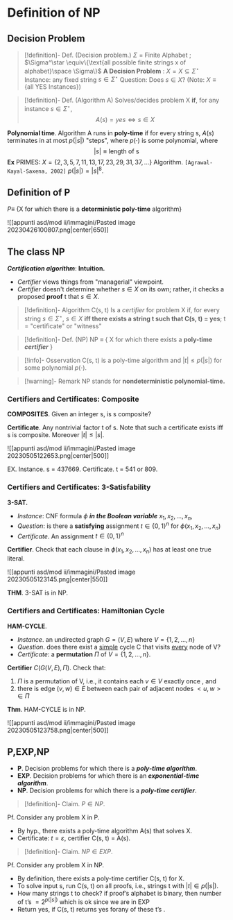 # Definition of NP

## Decision Problem

>[!definition]- Def. (Decision problem.)
>$\Sigma$ = Finite Alphabet ; $\Sigma^\star \equiv\{\text{all possible finite strings x of alphabet}\space \Sigma\}$
>**A Decision Problem** : $X = X \subseteq\Sigma^\star$
>Instance: any fixed string $s\in\Sigma^\star$
>Question: Does $s \in X ?$ (Note: $X \equiv \{\text{all YES Instances} \}$)

>[!definition]- Def. (Algorithm A)
>Solves/decides problem X **if**, for any instance $s\in\Sigma^\star$, $$A(s) = yes\iff s\in X$$

**Polynomial time**.
Algorithm A runs in **poly-time** if for every string s, $A(s)$ terminates in at most $p(|s|)$ "steps", where $p(\cdot)$ is some polynomial, where $$|s| \equiv\text{length of s}$$
**Ex**
PRIMES: $X = \{ 2, 3, 5, 7, 11, 13, 17, 23, 29, 31, 37, \dots\}$
Algorithm. `[Agrawal-Kayal-Saxena, 2002]`  $p(|s|) = |s|^8.$

## Definition of P

$P \equiv$ {X for which there is a **deterministic poly-time** algorithm}

![[appunti asd/mod ii/immagini/Pasted image 20230426100807.png|center|650]]


## The class NP

_**Certification algorithm**_: **Intuition.**
- _Certifier_ views things from "managerial" viewpoint.
- _Certifier_ doesn't determine whether $s \in X$ on its own; rather, it checks a proposed **proof** t that $s \in X$.

>[!definition]- Algorithm C(s, t)
>Is a _certifier_ for problem X if, for every string $s\in\Sigma^\star$, $s \in X$ **iff there exists a string t such that C(s, t) = yes**; t = "certificate" or "witness"

>[!definition]- Def. (NP) 
>NP $\equiv$ { X for which there exists a **poly-time _certifier_** }

>[!info]- Osservation
>C(s, t) is a poly-time algorithm and $|t| \leq p(|s|)$ for some polynomial $p(\cdot)$.

>[!warning]- Remark
>NP stands for **nondeterministic polynomial-time.**

### Certifiers and Certificates: Composite

**COMPOSITES**. Given an integer s, is s composite?

**Certificate**. Any nontrivial factor t of s. Note that such a certificate exists iff s is composite. Moreover $|t| \leq |s|$.

![[appunti asd/mod ii/immagini/Pasted image 20230505122653.png|center|500]]

EX. Instance. s = 437669.
Certificate. t = 541 or 809.

### Certifiers and Certificates: 3-Satisfability


**3-SAT.**
- _Instance_: CNF formula $\phi$ _**in the Boolean variable**_ $x_1 , x_2, \dots, x_n$,
- _Question_: is there a **satisfying** assignment $t \in \{0,1\}^n$ for $\phi(x_1 , x_2, \dots, x_n)$
- _Certificate_. An assignment $t \in \{0,1\}^n$

**Certifier**. Check that each clause in $\phi(x_1 , x_2, \dots, x_n)$ has at least one true literal.

![[appunti asd/mod ii/immagini/Pasted image 20230505123145.png|center|550]]

**THM**.
3-SAT is in NP.

### Certifiers and Certificates: Hamiltonian Cycle

**HAM-CYCLE**.
- _Instance_. an undirected graph $G = (V, E)$ where $V = \{1,2,\dots,n\}$
- _Question_. does there exist a <u>simple</u> cycle C that visits <u>every</u> node of V?
- _Certificate_: a **permutation** $\Pi$ of $V= \{1,2,\dots,n\}.$

**Certifier** $C(G(V,E), \Pi)$. Check that:
1. $\Pi$ is a permutation of V, i.e., it contains each $v \in V$ exactly once , and
2. there is edge $(v,w) \in E$ between each pair of adjacent nodes $<u,w> \in \Pi$ 

**Thm**. HAM-CYCLE is in NP.

![[appunti asd/mod ii/immagini/Pasted image 20230505123758.png|center|500]]

## P,EXP,NP

- **P**. Decision problems for which there is a _**poly-time algorithm**_.
- **EXP**. Decision problems for which there is an _**exponential-time algorithm**_.
- **NP**. Decision problems for which there is a _**poly-time certifier**_.

>[!definition]- Claim. $P \in NP$.

Pf. Consider any problem X in P.
- By hyp., there exists a poly-time algorithm A(s) that solves X.
- Certificate: $t = \varepsilon$, certifier C(s, t) = A(s).

>[!definition]- Claim. $NP \in EXP.$

Pf. Consider any problem X in NP.
- By definition, there exists a poly-time certifier C(s, t) for X.
- To solve input s, run C(s, t) on all proofs, i.e., strings t with $|t| \in p(|s|)$.
- How many strings t to check? if proof’s alphabet is binary, then number of t’s $= 2^{p(|s|)}$ which is ok since we are in EXP
- Return yes, if C(s, t) returns yes forany of these t’s .


